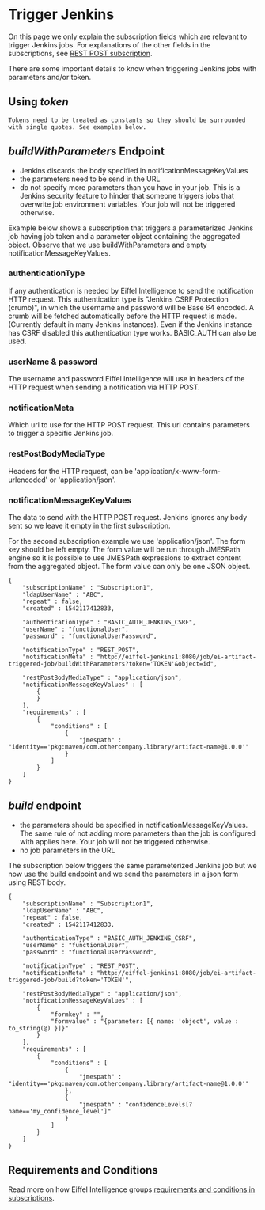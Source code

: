 # Trigger Jenkins

On this page we only explain the subscription fields which are relevant to trigger 
Jenkins jobs. For explanations of the other fields in the subscriptions, see [REST POST subscription](subscription-with-REST-POST-notification.md).

There are some important details to know when triggering Jenkins jobs with parameters and/or token.

## Using _**token**_
    Tokens need to be treated as constants so they should be surrounded with single quotes. See examples below.

## _**buildWithParameters**_ Endpoint
   * Jenkins discards the body specified in notificationMessageKeyValues
   * the parameters need to be send in the URL
   * do not specify more parameters than you have in your job. This is a Jenkins security feature to hinder that someone triggers jobs that overwrite job environment variables. Your job will not be triggered otherwise.

Example below shows a subscription that triggers a parameterized Jenkins 
job having job token and a parameter object containing the aggregated object.
Observe that we use buildWithParameters and empty notificationMessageKeyValues.

### authenticationType
If any authentication is needed by Eiffel Intelligence to send the notification 
HTTP request. This authentication type is "Jenkins CSRF Protection (crumb)", 
in which the username and password will be Base 64 encoded. A crumb will be 
fetched automatically before the HTTP request is made. (Currently default in 
many Jenkins instances). Even if the Jenkins instance has CSRF disabled this 
authentication type works. BASIC_AUTH can also be used.

### userName & password
The username and password Eiffel Intelligence will use in headers of the HTTP 
request when sending a notification via HTTP POST.

### notificationMeta
Which url to use for the HTTP POST request. This url contains parameters to 
trigger a specific Jenkins job. 

### restPostBodyMediaType
Headers for the HTTP request, can be 'application/x-www-form-urlencoded' or 
'application/json'. 

### notificationMessageKeyValues
The data to send with the HTTP POST request. Jenkins ignores any body sent 
so we leave it empty in the first subscription.

For the second subscription example we use 'application/json'. The form key 
should be left empty. The form value will be run through JMESPath engine so
it is possible to use JMESPath expressions to extract content from the 
aggregated object. The form value can only be one JSON object.

    {
        "subscriptionName" : "Subscription1",
        "ldapUserName" : "ABC",
        "repeat" : false,
        "created" : 1542117412833,

        "authenticationType" : "BASIC_AUTH_JENKINS_CSRF",
        "userName" : "functionalUser",
        "password" : "functionalUserPassword",

        "notificationType" : "REST_POST",
        "notificationMeta" : "http://eiffel-jenkins1:8080/job/ei-artifact-triggered-job/buildWithParameters?token='TOKEN'&object=id",

        "restPostBodyMediaType" : "application/json",
        "notificationMessageKeyValues" : [
            {
            }
        ],
        "requirements" : [
            {
                "conditions" : [
                    {
                        "jmespath" : "identity=='pkg:maven/com.othercompany.library/artifact-name@1.0.0'"
                    }
                ]
            }
        ]
    }

## _**build**_ endpoint
   * the parameters should be specified in notificationMessageKeyValues. The same rule of not adding more parameters than the job is configured with applies here. Your job will not be triggered otherwise.
   * no job parameters in the URL

The subscription below triggers the same parameterized Jenkins job but we now 
use the build endpoint and we send the parameters in a json form using REST body.

    {
        "subscriptionName" : "Subscription1",
        "ldapUserName" : "ABC",
        "repeat" : false,
        "created" : 1542117412833,

        "authenticationType" : "BASIC_AUTH_JENKINS_CSRF",
        "userName" : "functionalUser",
        "password" : "functionalUserPassword",

        "notificationType" : "REST_POST",
        "notificationMeta" : "http://eiffel-jenkins1:8080/job/ei-artifact-triggered-job/build?token='TOKEN'",

        "restPostBodyMediaType" : "application/json",
        "notificationMessageKeyValues" : [
            {
                "formkey" : "",
                "formvalue" : "{parameter: [{ name: 'object', value : to_string(@) }]}"
            }
        ],
        "requirements" : [
            {
                "conditions" : [
                    {
                        "jmespath" : "identity=='pkg:maven/com.othercompany.library/artifact-name@1.0.0'"
                    },
                    {
                        "jmespath" : "confidenceLevels[?name=='my_confidence_level']"
                    }
                ]
            }
        ]
    }

## Requirements and Conditions
Read more on how Eiffel Intelligence groups [requirements and conditions in subscriptions](subscriptions.md#writing-requirements-and-conditions).
